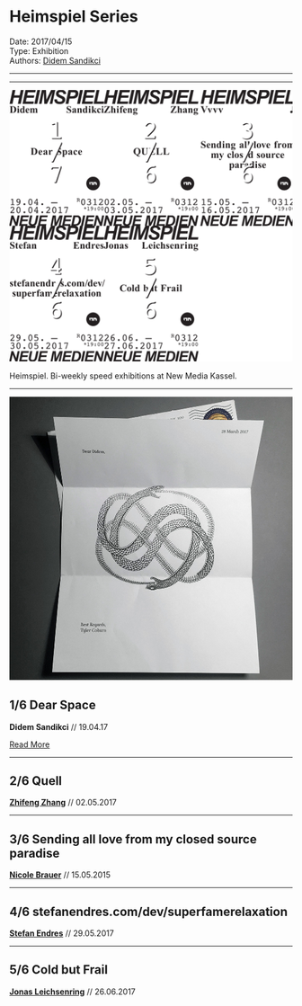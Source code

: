 # Heimspiel Series

Date: 2017/04/15  
Type: Exhibition  
Authors: [Didem Sandikci](http://didemsandikci.com)  

---
---

![](heimspiel.png)

Heimspiel. Bi-weekly speed exhibitions at New Media Kassel.

---

![](dear-space.jpg)

## 1/6 Dear Space

**Didem Sandikci** // 19.04.17

[Read More](/heimspiel-didem-sandikci-dear-space)

---

## 2/6 Quell

**[Zhifeng Zhang](http://zhangzhifeng.me)** // 02.05.2017

<!--[Read More](/heimspiel-zhifeng-zhang-quell)-->

---

## 3/6 Sending all love from my closed source paradise

**[Nicole Brauer](https://www.google.com/#safe=off&q=nicole+brauer)** // 15.05.2015

<!--[Read More](/heimspiel-zhifeng-zhang-sending-all-love-from-my-closed-source-paradise)-->

---

## 4/6 stefanendres.com/dev/superfamerelaxation

**[Stefan Endres](http:/stefanendres.com)** // 29.05.2017

<!--[Read More](/heimspiel-stefan-endres-stefanendres-com-dev-superfamerelaxation)-->

---

## 5/6 Cold but Frail

**[Jonas Leichsenring](https://instagram.com/joleichs/)** // 26.06.2017

<!--[Read More](/heimspiel-jonas-leichsenring-cold-but-frail)-->
